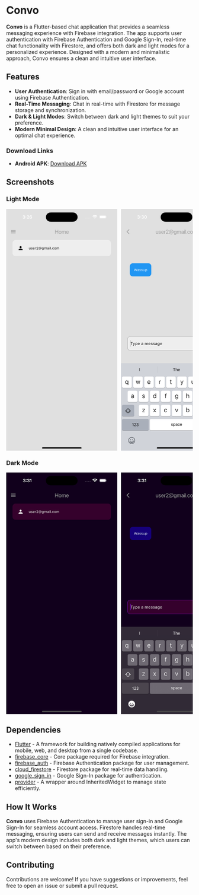 # Convo

**Convo** is a Flutter-based chat application that provides a seamless messaging experience with Firebase integration. The app supports user authentication with Firebase Authentication and Google Sign-In, real-time chat functionality with Firestore, and offers both dark and light modes for a personalized experience. Designed with a modern and minimalistic approach, Convo ensures a clean and intuitive user interface.

## Features

- **User Authentication**: Sign in with email/password or Google account using Firebase Authentication.
- **Real-Time Messaging**: Chat in real-time with Firestore for message storage and synchronization.
- **Dark & Light Modes**: Switch between dark and light themes to suit your preference.
- **Modern Minimal Design**: A clean and intuitive user interface for an optimal chat experience.

### Download Links

- **Android APK**: [Download APK](https://github.com/SubhajitDolai/Convo/releases/tag/v1.0.0)

## Screenshots

### Light Mode

<div style="display: flex; overflow-x: auto; gap: 10px; white-space: nowrap;">
  <img src="assets/screenshots/light_mode/home_page.png" width="300" alt="Home Page Light Mode" />
  <img src="assets/screenshots/light_mode/chat_page.png" width="300" alt="Chat Page Light Mode" />
  <img src="assets/screenshots/light_mode/settings_page.png" width="300" alt="Settings Page Light Mode" />
  <img src="assets/screenshots/light_mode/login_page.png" width="300" alt="Login Page Light Mode" />
  <img src="assets/screenshots/light_mode/drawer.png" width="300" alt="Drawer Light Mode" />
</div>

### Dark Mode

<div style="display: flex; overflow-x: auto; gap: 10px; white-space: nowrap;">
  <img src="assets/screenshots/dark_mode/home_page.png" width="300" alt="Home Page Dark Mode" />
  <img src="assets/screenshots/dark_mode/chat_page.png" width="300" alt="Chat Page Dark Mode" />
  <img src="assets/screenshots/dark_mode/settings_page.png" width="300" alt="Settings Page Dark Mode" />
  <img src="assets/screenshots/dark_mode/login_page.png" width="300" alt="Login Page Dark Mode" />
  <img src="assets/screenshots/dark_mode/drawer.png" width="300" alt="Drawer Dark Mode" />
</div>

## Dependencies

- [Flutter](https://flutter.dev/) - A framework for building natively compiled applications for mobile, web, and desktop from a single codebase.
- [firebase_core](https://pub.dev/packages/firebase_core) - Core package required for Firebase integration.
- [firebase_auth](https://pub.dev/packages/firebase_auth) - Firebase Authentication package for user management.
- [cloud_firestore](https://pub.dev/packages/cloud_firestore) - Firestore package for real-time data handling.
- [google_sign_in](https://pub.dev/packages/google_sign_in) - Google Sign-In package for authentication.
- [provider](https://pub.dev/packages/provider) - A wrapper around InheritedWidget to manage state efficiently.

## How It Works

**Convo** uses Firebase Authentication to manage user sign-in and Google Sign-In for seamless account access. Firestore handles real-time messaging, ensuring users can send and receive messages instantly. The app's modern design includes both dark and light themes, which users can switch between based on their preference.

## Contributing

Contributions are welcome! If you have suggestions or improvements, feel free to open an issue or submit a pull request.